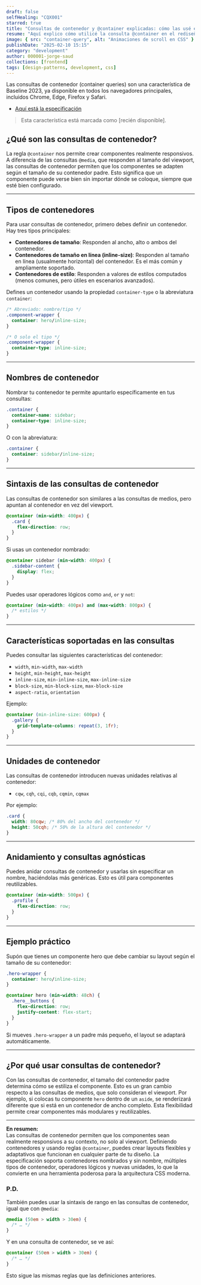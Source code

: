 ```yaml
---
draft: false
selfHealing: "CQX001"
starred: true
title: "Consultas de contenedor y @container explicadas: cómo las usé en este proyecto"
resume: "Aquí explico cómo utilicé la consulta @container en el rediseño de mi notebook"
image: { src: "container-query", alt: "Animaciones de scroll en CSS" }
publishDate: "2025-02-10 15:15"
category: "development"
author: 000001-jorge-saud
collections: [frontend]
tags: [design-patterns, development, css]
---
```


Las consultas de contenedor (container queries) son una característica de Baseline 2023, ya disponible en todos los navegadores principales, incluidos Chrome, Edge, Firefox y Safari.

- [Aquí está la especificación](https://developer.mozilla.org/en-US/docs/Web/CSS/@container)

> Esta característica está marcada como [recién disponible].

## ¿Qué son las consultas de contenedor?

La regla `@container` nos permite crear componentes realmente responsivos. A diferencia de las consultas `@media`, que responden al tamaño del viewport, las consultas de contenedor permiten que los componentes se adapten según el tamaño de su contenedor padre. Esto significa que un componente puede verse bien sin importar dónde se coloque, siempre que esté bien configurado.

---

## Tipos de contenedores

Para usar consultas de contenedor, primero debes definir un contenedor. Hay tres tipos principales:

- **Contenedores de tamaño**: Responden al ancho, alto o ambos del contenedor.
- **Contenedores de tamaño en línea (inline-size)**: Responden al tamaño en línea (usualmente horizontal) del contenedor. Es el más común y ampliamente soportado.
- **Contenedores de estilo**: Responden a valores de estilos computados (menos comunes, pero útiles en escenarios avanzados).

Defines un contenedor usando la propiedad `container-type` o la abreviatura `container`:

```css
/* Abreviado: nombre/tipo */
.component-wrapper {
  container: hero/inline-size;
}

/* O solo el tipo */
.component-wrapper {
  container-type: inline-size;
}
```

---

## Nombres de contenedor

Nombrar tu contenedor te permite apuntarlo específicamente en tus consultas:

```css
.container {
  container-name: sidebar;
  container-type: inline-size;
}
```

O con la abreviatura:

```css
.container {
  container: sidebar/inline-size;
}
```

---

## Sintaxis de las consultas de contenedor

Las consultas de contenedor son similares a las consultas de medios, pero apuntan al contenedor en vez del viewport.

```css
@container (min-width: 400px) {
  .card {
    flex-direction: row;
  }
}
```

Si usas un contenedor nombrado:

```css
@container sidebar (min-width: 400px) {
  .sidebar-content {
    display: flex;
  }
}
```

Puedes usar operadores lógicos como `and`, `or` y `not`:

```css
@container (min-width: 400px) and (max-width: 800px) {
  /* estilos */
}
```

---

## Características soportadas en las consultas

Puedes consultar las siguientes características del contenedor:

- `width`, `min-width`, `max-width`
- `height`, `min-height`, `max-height`
- `inline-size`, `min-inline-size`, `max-inline-size`
- `block-size`, `min-block-size`, `max-block-size`
- `aspect-ratio`, `orientation`

Ejemplo:

```css
@container (min-inline-size: 600px) {
  .gallery {
    grid-template-columns: repeat(3, 1fr);
  }
}
```

---

## Unidades de contenedor

Las consultas de contenedor introducen nuevas unidades relativas al contenedor:

- `cqw`, `cqh`, `cqi`, `cqb`, `cqmin`, `cqmax`

Por ejemplo:

```css
.card {
  width: 80cqw; /* 80% del ancho del contenedor */
  height: 50cqh; /* 50% de la altura del contenedor */
}
```

---

## Anidamiento y consultas agnósticas

Puedes anidar consultas de contenedor y usarlas sin especificar un nombre, haciéndolas más genéricas. Esto es útil para componentes reutilizables.

```css
@container (min-width: 500px) {
  .profile {
    flex-direction: row;
  }
}
```

---

## Ejemplo práctico

Supón que tienes un componente hero que debe cambiar su layout según el tamaño de su contenedor:

```css
.hero-wrapper {
  container: hero/inline-size;
}

@container hero (min-width: 48ch) {
  .hero__buttons {
    flex-direction: row;
    justify-content: flex-start;
  }
}
```

Si mueves `.hero-wrapper` a un padre más pequeño, el layout se adaptará automáticamente.

---

## ¿Por qué usar consultas de contenedor?

Con las consultas de contenedor, el tamaño del contenedor padre determina cómo se estiliza el componente. Esto es un gran cambio respecto a las consultas de medios, que solo consideran el viewport. Por ejemplo, si colocas tu componente `hero` dentro de un `aside`, se renderizará diferente que si está en un contenedor de ancho completo. Esta flexibilidad permite crear componentes más modulares y reutilizables.

---

**En resumen:**  
Las consultas de contenedor permiten que los componentes sean realmente responsivos a su contexto, no solo al viewport. Definiendo contenedores y usando reglas `@container`, puedes crear layouts flexibles y adaptativos que funcionan en cualquier parte de tu diseño. La especificación soporta contenedores nombrados y sin nombre, múltiples tipos de contenedor, operadores lógicos y nuevas unidades, lo que la convierte en una herramienta poderosa para la arquitectura CSS moderna.

### P.D.
También puedes usar la sintaxis de rango en las consultas de contenedor, igual que con `@media`:

```css
@media (50em > width > 30em) {
  /* … */
}
```

Y en una consulta de contenedor, se ve así:

```css
@container (50em > width > 30em) {
  /* … */
}
```

Esto sigue las mismas reglas que las definiciones anteriores.